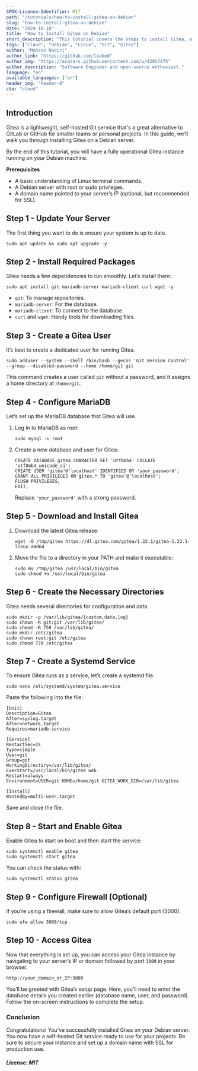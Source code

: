 ```yaml
---
SPDX-License-Identifier: MIT
path: "/tutorials/how-to-install-gitea-on-debian"
slug: "how-to-install-gitea-on-debian"
date: "2024-10-10"
title: "How to Install Gitea on Debian"
short_description: "This tutorial covers the steps to install Gitea, a lightweight self-hosted Git service, on a Debian server."
tags: ["Cloud", "Debian", "Linux", "Git", "Gitea"]
author: "Mohsen Nasiri"
author_link: "https://github.com/leaked"
author_img: "https://avatars.githubusercontent.com/u/43057475"
author_description: "Software Engineer and open-source enthusiast."
language: "en"
available_languages: ["en"]
header_img: "header-8"
cta: "cloud"
---
```


## Introduction

Gitea is a lightweight, self-hosted Git service that's a great alternative to GitLab or GitHub for smaller teams or personal projects. In this guide, we’ll walk you through installing Gitea on a Debian server.

By the end of this tutorial, you will have a fully operational Gitea instance running on your Debian machine.

**Prerequisites**

* A basic understanding of Linux terminal commands.
* A Debian server with root or sudo privileges.
* A domain name pointed to your server’s IP (optional, but recommended for SSL).

## Step 1 - Update Your Server

The first thing you want to do is ensure your system is up to date.

```shell
sudo apt update && sudo apt upgrade -y
```

## Step 2 - Install Required Packages

Gitea needs a few dependencies to run smoothly. Let’s install them:

```shell
sudo apt install git mariadb-server mariadb-client curl wget -y
```

* `git`: To manage repositories.
* `mariadb-server`: For the database.
* `mariadb-client`: To connect to the database.
* `curl` and `wget`: Handy tools for downloading files.

## Step 3 - Create a Gitea User

It’s best to create a dedicated user for running Gitea.

```shell
sudo adduser --system --shell /bin/bash --gecos 'Git Version Control' --group --disabled-password --home /home/git git
```

This command creates a user called `git` without a password, and it assigns a home directory at `/home/git`.

## Step 4 - Configure MariaDB

Let’s set up the MariaDB database that Gitea will use.

1. Log in to MariaDB as root:

   ```shell
   sudo mysql -u root
   ```

2. Create a new database and user for Gitea:

   ```shell
   CREATE DATABASE gitea CHARACTER SET 'utf8mb4' COLLATE 'utf8mb4_unicode_ci';
   CREATE USER 'gitea'@'localhost' IDENTIFIED BY 'your_password';
   GRANT ALL PRIVILEGES ON gitea.* TO 'gitea'@'localhost';
   FLUSH PRIVILEGES;
   EXIT;
   ```

   Replace `'your_password'` with a strong password.

## Step 5 - Download and Install Gitea

1. Download the latest Gitea release:

   ```shell
   wget -O /tmp/gitea https://dl.gitea.com/gitea/1.22.1/gitea-1.22.1-linux-amd64
   ```

2. Move the file to a directory in your PATH and make it executable:

   ```shell
   sudo mv /tmp/gitea /usr/local/bin/gitea
   sudo chmod +x /usr/local/bin/gitea
   ```

## Step 6 - Create the Necessary Directories

Gitea needs several directories for configuration and data.

```shell
sudo mkdir -p /var/lib/gitea/{custom,data,log}
sudo chown -R git:git /var/lib/gitea/
sudo chmod -R 750 /var/lib/gitea/
sudo mkdir /etc/gitea
sudo chown root:git /etc/gitea
sudo chmod 770 /etc/gitea
```

## Step 7 - Create a Systemd Service

To ensure Gitea runs as a service, let’s create a systemd file.

```shell
sudo nano /etc/systemd/system/gitea.service
```

Paste the following into the file:

```text
[Unit]
Description=Gitea
After=syslog.target
After=network.target
Requires=mariadb.service

[Service]
RestartSec=2s
Type=simple
User=git
Group=git
WorkingDirectory=/var/lib/gitea/
ExecStart=/usr/local/bin/gitea web
Restart=always
Environment=USER=git HOME=/home/git GITEA_WORK_DIR=/var/lib/gitea

[Install]
WantedBy=multi-user.target
```

Save and close the file.

## Step 8 - Start and Enable Gitea

Enable Gitea to start on boot and then start the service:

```shell
sudo systemctl enable gitea
sudo systemctl start gitea
```

You can check the status with:

```shell
sudo systemctl status gitea
```

## Step 9 - Configure Firewall (Optional)

If you’re using a firewall, make sure to allow Gitea’s default port (3000).

```shell
sudo ufw allow 3000/tcp
```

## Step 10 - Access Gitea

Now that everything is set up, you can access your Gitea instance by navigating to your server’s IP or domain followed by port `3000` in your browser.

```text
http://your_domain_or_IP:3000
```

You’ll be greeted with Gitea’s setup page. Here, you’ll need to enter the database details you created earlier (database name, user, and password). Follow the on-screen instructions to complete the setup.

### Conclusion

Congratulations! You’ve successfully installed Gitea on your Debian server. You now have a self-hosted Git service ready to use for your projects. Be sure to secure your instance and set up a domain name with SSL for production use.

##### License: MIT

<!--

Contributor's Certificate of Origin

By making a contribution to this project, I certify that:

(a) The contribution was created in whole or in part by me and I have
    the right to submit it under the license indicated in the file; or

(b) The contribution is based upon previous work that, to the best of my
    knowledge, is covered under an appropriate license and I have the
    right under that license to submit that work with modifications,
    whether created in whole or in part by me, under the same license
    (unless I am permitted to submit under a different license), as
    indicated in the file; or

(c) The contribution was provided directly to me by some other person
    who certified (a), (b) or (c) and I have not modified it.

(d) I understand and agree that this project and the contribution are
    public and that a record of the contribution (including all personal
    information I submit with it, including my sign-off) is maintained
    indefinitely and may be redistributed consistent with this project
    or the license(s) involved.

Signed-off-by: Mohsen Nasiri info@m0h53n.ir

-->
